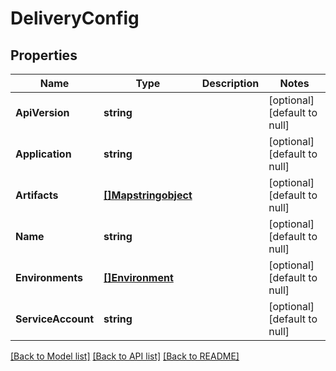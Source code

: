# DeliveryConfig

## Properties
Name | Type | Description | Notes
------------ | ------------- | ------------- | -------------
**ApiVersion** | **string** |  | [optional] [default to null]
**Application** | **string** |  | [optional] [default to null]
**Artifacts** | [**[]Mapstringobject**](Map«string,object».md) |  | [optional] [default to null]
**Name** | **string** |  | [optional] [default to null]
**Environments** | [**[]Environment**](Environment.md) |  | [optional] [default to null]
**ServiceAccount** | **string** |  | [optional] [default to null]

[[Back to Model list]](../README.md#documentation-for-models) [[Back to API list]](../README.md#documentation-for-api-endpoints) [[Back to README]](../README.md)


